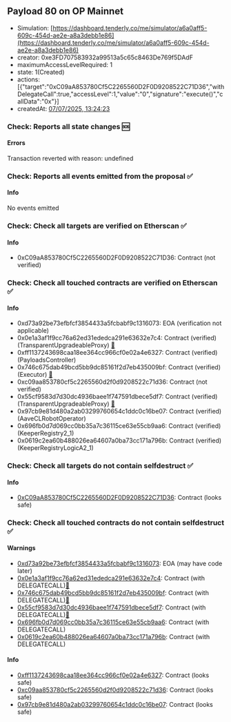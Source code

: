 ## Payload 80 on OP Mainnet

- Simulation: [https://dashboard.tenderly.co/me/simulator/a6a0aff5-609c-454d-ae2e-a8a3debb1e86](https://dashboard.tenderly.co/me/simulator/a6a0aff5-609c-454d-ae2e-a8a3debb1e86)
- creator: 0xe3FD707583932a99513a5c65c8463De769f5DAdF
- maximumAccessLevelRequired: 1
- state: 1(Created)
- actions: [{"target":"0xC09aA853780Cf5C2265560D2F0D9208522C71D36","withDelegateCall":true,"accessLevel":1,"value":"0","signature":"execute()","callData":"0x"}]
- createdAt: [07/07/2025, 13:24:23](https://optimistic.etherscan.io/tx/0xa245760924ffc169314b6a47859bd9c64a32252c6aa4e664cccbf719fb500253)

### Check: Reports all state changes :sos:

#### Errors

Transaction reverted with reason: undefined

### Check: Reports all events emitted from the proposal :white_check_mark:

#### Info

No events emitted

### Check: Check all targets are verified on Etherscan :white_check_mark:

#### Info

- 0xC09aA853780Cf5C2265560D2F0D9208522C71D36: Contract (not verified) 

### Check: Check all touched contracts are verified on Etherscan :white_check_mark:

#### Info

- 0xd73a92be73efbfcf3854433a5fcbabf9c1316073: EOA (verification not applicable)
- 0x0e1a3af1f9cc76a62ed31ededca291e63632e7c4: Contract (verified) (TransparentUpgradeableProxy) [:ghost:](https://github.com/bgd-labs/aave-address-book "GovernanceV3Optimism.PAYLOADS_CONTROLLER")
- 0xff1137243698caa18ee364cc966cf0e02a4e6327: Contract (verified) (PayloadsController) 
- 0x746c675dab49bcd5bb9dc85161f2d7eb435009bf: Contract (verified) (Executor) [:ghost:](https://github.com/bgd-labs/aave-address-book "AaveV3Optimism.ACL_ADMIN, GovernanceV3Optimism.EXECUTOR_LVL_1")
- 0xc09aa853780cf5c2265560d2f0d9208522c71d36: Contract (not verified) 
- 0x55cf9583d7d30dc4936baee1f747591dbece5df7: Contract (verified) (TransparentUpgradeableProxy) [:ghost:](https://github.com/bgd-labs/aave-address-book "MiscOptimism.AAVE_CL_ROBOT_OPERATOR")
- 0x97cb9e81d480a2ab03299760654c1ddc0c16be07: Contract (verified) (AaveCLRobotOperator) 
- 0x696fb0d7d069cc0bb35a7c36115ce63e55cb9aa6: Contract (verified) (KeeperRegistry2_1) 
- 0x0619c2ea60b488026ea64607a0ba73cc171a796b: Contract (verified) (KeeperRegistryLogicA2_1) 

### Check: Check all targets do not contain selfdestruct :white_check_mark:

#### Info

- [0xC09aA853780Cf5C2265560D2F0D9208522C71D36](https://optimistic.etherscan.io/address/0xC09aA853780Cf5C2265560D2F0D9208522C71D36): Contract (looks safe)

### Check: Check all touched contracts do not contain selfdestruct :white_check_mark:

#### Warnings

- [0xd73a92be73efbfcf3854433a5fcbabf9c1316073](https://optimistic.etherscan.io/address/0xd73a92be73efbfcf3854433a5fcbabf9c1316073): EOA (may have code later)
- [0x0e1a3af1f9cc76a62ed31ededca291e63632e7c4](https://optimistic.etherscan.io/address/0x0e1a3af1f9cc76a62ed31ededca291e63632e7c4): Contract (with DELEGATECALL)[:ghost:](https://github.com/bgd-labs/aave-address-book "GovernanceV3Optimism.PAYLOADS_CONTROLLER")
- [0x746c675dab49bcd5bb9dc85161f2d7eb435009bf](https://optimistic.etherscan.io/address/0x746c675dab49bcd5bb9dc85161f2d7eb435009bf): Contract (with DELEGATECALL)[:ghost:](https://github.com/bgd-labs/aave-address-book "AaveV3Optimism.ACL_ADMIN, GovernanceV3Optimism.EXECUTOR_LVL_1")
- [0x55cf9583d7d30dc4936baee1f747591dbece5df7](https://optimistic.etherscan.io/address/0x55cf9583d7d30dc4936baee1f747591dbece5df7): Contract (with DELEGATECALL)[:ghost:](https://github.com/bgd-labs/aave-address-book "MiscOptimism.AAVE_CL_ROBOT_OPERATOR")
- [0x696fb0d7d069cc0bb35a7c36115ce63e55cb9aa6](https://optimistic.etherscan.io/address/0x696fb0d7d069cc0bb35a7c36115ce63e55cb9aa6): Contract (with DELEGATECALL)
- [0x0619c2ea60b488026ea64607a0ba73cc171a796b](https://optimistic.etherscan.io/address/0x0619c2ea60b488026ea64607a0ba73cc171a796b): Contract (with DELEGATECALL)

#### Info

- [0xff1137243698caa18ee364cc966cf0e02a4e6327](https://optimistic.etherscan.io/address/0xff1137243698caa18ee364cc966cf0e02a4e6327): Contract (looks safe)
- [0xc09aa853780cf5c2265560d2f0d9208522c71d36](https://optimistic.etherscan.io/address/0xc09aa853780cf5c2265560d2f0d9208522c71d36): Contract (looks safe)
- [0x97cb9e81d480a2ab03299760654c1ddc0c16be07](https://optimistic.etherscan.io/address/0x97cb9e81d480a2ab03299760654c1ddc0c16be07): Contract (looks safe)

